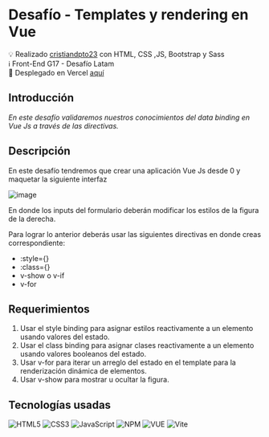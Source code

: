 # Desafío - Templates y rendering en Vue

💡   Realizado [cristiandpto23](https://github.com/cristiandpto23) con HTML, CSS ,JS, Bootstrap y Sass<br>
ℹ Front-End G17 - Desafío Latam<br>
🔗 Desplegado en Vercel [aquí](https://desafio-templates-rendering-vue.vercel.app/)<br>

## Introducción

_En este desafío validaremos nuestros conocimientos del data binding en Vue Js a través de las directivas._

## Descripción

En este desafío tendremos que crear una aplicación Vue Js desde 0 y maquetar la siguiente interfaz 

![image](https://github.com/user-attachments/assets/fb822e30-758d-4540-a324-8cf5e8f84c4e)

En donde los inputs del formulario deberán modificar los estilos de la figura de la derecha. 

Para lograr lo anterior deberás usar las siguientes directivas en donde creas correspondiente: 
- :style={} 
- :class={} 
- v-show o v-if 
- v-for 

## Requerimientos
1. Usar el style binding para asignar estilos reactivamente a un elemento usando valores del estado.
2. Usar el class binding para asignar clases reactivamente a un elemento usando valores booleanos del estado. 
3. Usar v-for para iterar un arreglo del estado en el template para la renderización dinámica de elementos.
4. Usar v-show para mostrar u ocultar la figura.


## Tecnologías usadas

![HTML5](https://img.shields.io/badge/HTML5-E34F26?style=for-the-badge&logo=html5&logoColor=white) ![CSS3](https://img.shields.io/badge/CSS3-1572B6?style=for-the-badge&logo=css3&logoColor=white) ![JavaScript](https://img.shields.io/badge/JavaScript-323330?style=for-the-badge&logo=javascript&logoColor=F7DF1E) ![NPM](https://img.shields.io/badge/npm-CB3837?style=for-the-badge&logo=npm&logoColor=white) ![VUE](https://img.shields.io/badge/Vue%20js-35495E?style=for-the-badge&logo=vuedotjs&logoColor=4FC08D) ![Vite](https://img.shields.io/badge/Vite-B73BFE?style=for-the-badge&logo=vite&logoColor=FFD62E) 
